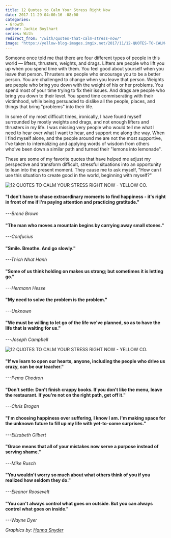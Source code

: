 ```yaml
---
title: 12 Quotes to Calm Your Stress Right Now
date: 2017-11-29 04:00:16 -08:00
categories:
- Growth
author: Jackie Boylhart
series: With
redirect_from: "/with/quotes-that-calm-stress-now/"
image: "https://yellow-blog-images.imgix.net/2017/11/12-QUOTES-TO-CALM-YOUR-STRESS-RIGHT-NOW-YELLOW-CO-3.jpg"
---
```


Someone once told me that there are four different types of people in this world — lifters, thrusters, weights, and drags. Lifters are people who lift you up when you spend time with them. You feel good about yourself when you leave that person. Thrusters are people who encourage you to be a better person. You are challenged to change when you leave that person. Weights are people who bring you down with the weight of his or her problems. You spend most of your time trying to fix their issues. And drags are people who bring you down to their level. You spend time commiserating with their victimhood, while being persuaded to dislike all the people, places, and things that bring "problems" into their life.

In some of my most difficult times, ironically, I have found myself surrounded by mostly weights and drags, and not enough lifters and thrusters in my life. I was missing very people who would tell me what I need to hear over what I want to hear, and support me along the way. When I find myself alone, and the people around me are not the most supportive, I've taken to internalizing and applying words of wisdom from others who've been down a similar path and turned their "lemons into lemonade".

These are some of my favorite quotes that have helped me adjust my perspective and transform difficult, stressful situations into an opportunity to lean into the present moment. They cause me to ask myself, "How can I use this situation to create good in the world, beginning with myself?"

![12 QUOTES TO CALM YOUR STRESS RIGHT NOW - YELLOW CO.](https://yellow-blog-images.imgix.net/2017/11/12-QUOTES-TO-CALM-YOUR-STRESS-RIGHT-NOW-YELLOW-CO.jpg)

#### **"I don't have to chase extraordinary moments to find happiness - it's right in front of me if I'm paying attention and practicing gratitude."**

_---Brené Brown_

#### **"The man who moves a mountain begins by carrying away small stones."**

_---Confucius_

#### **"Smile. Breathe. And go slowly."**

_---Thich Nhat Hanh_

#### **"Some of us think holding on makes us strong; but sometimes it is letting go."**

_---Hermann Hesse_

#### **"My need to solve the problem is the problem."**

_---Unknown_

#### **"We must be willing to let go of the life we've planned, so as to have the life that is waiting for us."**

_---Joseph Campbell_

![12 QUOTES TO CALM YOUR STRESS RIGHT NOW - YELLOW CO.](https://yellow-blog-images.imgix.net/2017/11/12-QUOTES-TO-CALM-YOUR-STRESS-RIGHT-NOW-YELLOW-CO-2.jpg)

#### **"If we learn to open our hearts, anyone, including the people who drive us crazy, can be our teacher."**

_---Pema Chodron_

#### **"Don't settle: Don't finish crappy books. If you don't like the menu, leave the restaurant. If you're not on the right path, get off it."**

_---Chris Brogan_

#### **"I'm choosing happiness over suffering, I know I am. I'm making space for the unknown future to fill up my life with yet-to-come surprises."**

_---Elizabeth Gilbert_

#### **"Grace means that all of your mistakes now serve a purpose instead of serving shame."**

_---Mike Rusch_

#### **"You wouldn't worry so much about what others think of you if you realized how seldom they do."**

_---Eleanor Roosevelt_

#### **"You can't always control what goes on outside. But you can always control what goes on inside."**

_---Wayne Dyer_

_Graphics by: [Hanna Snyder](http://www.hannasnyder.com/)_
